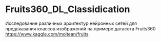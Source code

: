 # Fruits360_DL_Classidication
Исследование различных архитектур нейронных сетей для предсказания классов изображений на примере датасета Fruits360 https://www.kaggle.com/moltean/fruits
